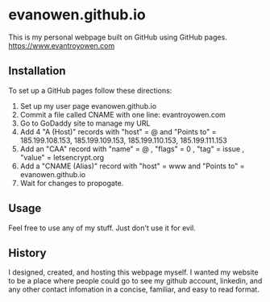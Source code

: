# evanowen.github.io
This is my personal webpage built on GitHub using GitHub pages.
https://www.evantroyowen.com

## Installation
To set up a GitHub pages follow these directions:

1. Set up my user page evanowen.github.io
2. Commit a file called CNAME with one line: evantroyowen.com
3. Go to GoDaddy site to manage my URL
4. Add 4 "A (Host)" records with "host" = @ and "Points to" = 185.199.108.153, 185.199.109.153, 185.199.110.153, 185.199.111.153
5. Add an "CAA" record with "name" = @ , "flags" = 0 , "tag" = issue , "value" = letsencrypt.org 
6. Add a "CNAME (Alias)" record with "host" = www and "Points to" = evanowen.github.io
7. Wait for changes to propogate.

## Usage
Feel free to use any of my stuff. Just don't use it for evil.

## History
I designed, created, and hosting this webpage myself. I wanted my website to be a place where people could go to see my github account, linkedin, and any other contact infomation in a concise, familiar, and easy to read format.

